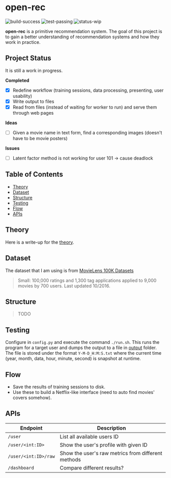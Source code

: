 # open-rec

![build-success](https://img.shields.io/badge/build-success-brightgreen.svg)
![test-passing](https://img.shields.io/badge/test-passing-brightgreen.svg)
![status-wip](https://img.shields.io/badge/status-work_in_progress-green.svg)

**open-rec** is a primitive recommendation system. The goal of this project is 
to gain a better understanding of recommendation systems and how they work in 
practice.

## Project Status

It is still a work in progress.

**Completed**

- [x] Redefine workflow (training sessions, data processing, presenting, user usability)
- [x] Write output to files
- [x] Read from files (instead of waiting for worker to run) and serve them through web pages

**Ideas**

- [ ] Given a movie name in text form, find a corresponding images (doesn't have to be movie posters)

**Issues**

- [ ] Latent factor method is not working for user 101 -> cause deadlock

## Table of Contents

- [Theory](#theory)
- [Dataset](#dataset)
- [Structure](#structure)
- [Testing](#testing)
- [Flow](#flow)
- [APIs](#apis)

## Theory

Here is a write-up for the [theory](THEORY.md).

## Dataset

The dataset that I am using is from [MovieLens 100K 
Datasets](https://grouplens.org/datasets/movielens/)

> Small: 100,000 ratings and 1,300 tag applications applied to 9,000 movies by 
> 700 users. Last updated 10/2016.

## Structure

> TODO

## Testing

Configure in `config.py` and execute the command `./run.sh`.
This runs the program for a target user and dumps the output to a file in
[output](output) folder.
The file is stored under the format `Y-M-D_H:M:S.txt` where the current time
(year, month, data, hour, minute, second) is snapshot at runtime.

## Flow

- Save the results of training sessions to disk.
- Use these to build a Netflix-like interface (need to auto find movies' covers
  somehow).

## APIs

Endpoint | Description
--- | ---
`/user` | List all available users ID
`/user/<int:ID>` | Show the user's profile with given ID
`/user/<int:ID>/raw` | Show the user's raw metrics from different methods
`/dashboard` | Compare different results?
